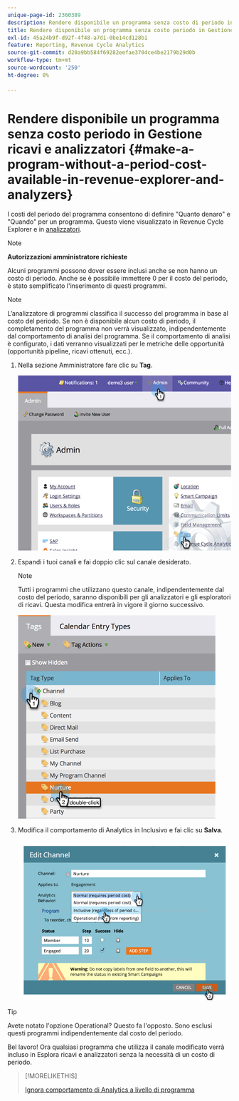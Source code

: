 ```yaml
---
unique-page-id: 2360389
description: Rendere disponibile un programma senza costo di periodo in Revenue Explorer e Analyzer - Documentazione di Marketo - Documentazione del prodotto
title: Rendere disponibile un programma senza costo periodo in Gestione ricavi e analizzatori
exl-id: 45a24b9f-d92f-4f48-a7d1-0be14cd128b1
feature: Reporting, Revenue Cycle Analytics
source-git-commit: d20a9bb584f69282eefae3704ce4be2179b29d0b
workflow-type: tm+mt
source-wordcount: '250'
ht-degree: 0%

---
```


# Rendere disponibile un programma senza costo periodo in Gestione ricavi e analizzatori {#make-a-program-without-a-period-cost-available-in-revenue-explorer-and-analyzers}

I costi del periodo del programma consentono di definire &quot;Quanto denaro&quot; e &quot;Quando&quot; per un programma. Questo viene visualizzato in Revenue Cycle Explorer e in [analizzatori](/help/marketo/product-docs/reporting/revenue-cycle-analytics/opportunity-influence-analyzer/tell-the-marketing-story-with-an-opportunity-influence-analyzer.md).

>[!NOTE]
>
>**Autorizzazioni amministratore richieste**

Alcuni programmi possono dover essere inclusi anche se non hanno un costo di periodo. Anche se è possibile immettere 0 per il costo del periodo, è stato semplificato l&#39;inserimento di questi programmi.

>[!NOTE]
>
>L’analizzatore di programmi classifica il successo del programma in base al costo del periodo. Se non è disponibile alcun costo di periodo, il completamento del programma non verrà visualizzato, indipendentemente dal comportamento di analisi del programma. Se il comportamento di analisi è configurato, i dati verranno visualizzati per le metriche delle opportunità (opportunità pipeline, ricavi ottenuti, ecc.).

1. Nella sezione Amministratore fare clic su **Tag**.

   ![](assets/image2014-9-17-12-3a35-3a32.png)

1. Espandi i tuoi canali e fai doppio clic sul canale desiderato.

   >[!NOTE]
   >
   >Tutti i programmi che utilizzano questo canale, indipendentemente dal costo del periodo, saranno disponibili per gli analizzatori e gli esploratori di ricavi. Questa modifica entrerà in vigore il giorno successivo.

   ![](assets/image2014-9-17-12-3a36-3a7.png)

1. Modifica il comportamento di Analytics in Inclusivo e fai clic su **Salva**.

   ![](assets/image2014-9-17-12-3a36-3a13.png)

>[!TIP]
>
>Avete notato l&#39;opzione Operational? Questo fa l&#39;opposto. Sono esclusi questi programmi indipendentemente dal costo del periodo.

Bel lavoro! Ora qualsiasi programma che utilizza il canale modificato verrà incluso in Esplora ricavi e analizzatori senza la necessità di un costo di periodo.

>[!MORELIKETHIS]
>
>[Ignora comportamento di Analytics a livello di programma](/help/marketo/product-docs/reporting/revenue-cycle-analytics/program-analytics/override-analytics-behavior-at-the-program-level.md)
